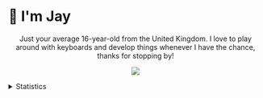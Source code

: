 # 👋 I'm Jay
<p align="center">Just your average 16-year-old from the United Kingdom. I love to play around with keyboards and develop things whenever I have the chance, thanks for stopping by!</p>
<p align="center"> <img src="https://skillicons.dev/icons?i=js,ts,html,css,lua,python,nodejs,mongodb,git,docker"/> </p>

<details>
  <summary>Statistics</summary>
  
  [![Jay's GitHub stats](https://github-readme-stats.vercel.app/api?username=nlghtleak&show_icons=true&theme=midnight-purple)
  [![Top Langs](https://github-readme-stats.vercel.app/api/top-langs/?username=nlghtleak&layout=donut-vertical)](https://github.com/nlghtleak/github-readme-stats)
</details>
